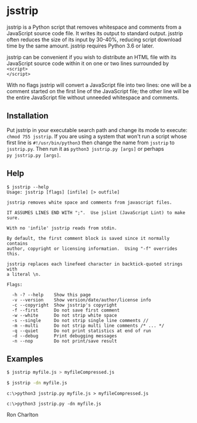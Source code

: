 <!-- title: jsstrip Read Me -->
<!-- $Id: README.md,v 1.12 2024-09-01 09:08:14-04 ron Exp $ -->

# jsstrip

jsstrip is a Python script that removes whitespace and comments from
a JavaScript source code file. It writes its output to standard output.
jsstrip often reduces the size of its input by 30-40%, reducing script
download time by the same amount. jsstrip requires Python 3.6 or later.

jsstrip can be convenient if you wish to distribute an HTML file with its
JavaScript source code within it on one or two lines surrounded by
<br>`<script>`<br>`</script>`

With no flags jsstrip will convert a JavaScript file into two lines:
one will be a comment started on the first line
of the JavaScript file; the other line will be
the entire JavaScript file without unneeded whitespace and comments.

## Installation

Put jsstrip in your executable search path and change its mode to execute:
`chmod 755 jsstrip`. If you are using a system that won't run
a script whose first line is
`#!/usr/bin/python3` then change the name from `jsstrip` to `jsstrip.py`.
Then run it as `python3 jsstrip.py [args]`
or perhaps `py jsstrip.py [args]`.

## Help

```text
$ jsstrip --help
Usage: jsstrip [flags] [infile] [> outfile]

jsstrip removes white space and comments from javascript files.

IT ASSUMES LINES END WITH ";".  Use jslint (JavaScript Lint) to make sure.

With no 'infile' jsstrip reads from stdin.

By default, the first comment block is saved since it normally contains
author, copyright or licensing information.  Using "-f" overrides this.

jsstrip replaces each linefeed character in backtick-quoted strings with
a literal \n.

Flags:

  -h -? --help    Show this page
  -v --version    Show version/date/author/license info
  -c --copyright  Show jsstrip's copyright
  -f --first      Do not save first comment
  -w --white      Do not strip white space
  -s --single     Do not strip single line comments //
  -m --multi      Do not strip multi line comments /* ... */
  -q --quiet      Do not print statistics at end of run
  -d --debug      Print debugging messages
  -n --nop        Do not print/save result
```

## Examples

```bash
$ jsstrip myfile.js > myfileCompressed.js

$ jsstrip -dn myfile.js
```

```
c:\>python3 jsstrip.py myfile.js > myfileCompressed.js

c:\>python3 jsstrip.py -dn myfile.js
```

Ron Charlton
